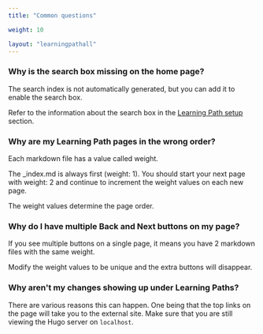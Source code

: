 ```yaml
---
title: "Common questions"

weight: 10 

layout: "learningpathall"
---
```


### Why is the search box missing on the home page?

The search index is not automatically generated, but you can add it to enable the search box. 

Refer to the information about the search box in the [Learning Path setup](/learning-paths/cross-platform/_example-learning-path/setup/#search) section.

### Why are my Learning Path pages in the wrong order?

Each markdown file has a value called weight.
 
The _index.md is always first (weight: 1). You should start your next page with weight: 2 and continue to increment the weight values on each new page. 

The weight values determine the page order.


### Why do I have multiple Back and Next buttons on my page?

If you see multiple buttons on a single page, it means you have 2 markdown files with the same weight. 

Modify the weight values to be unique and the extra buttons will disappear.

### Why aren't my changes showing up under Learning Paths? 

There are various reasons this can happen. One being that the top links on the page will take you to the external site. Make sure that you are still viewing the Hugo server on `localhost`.
